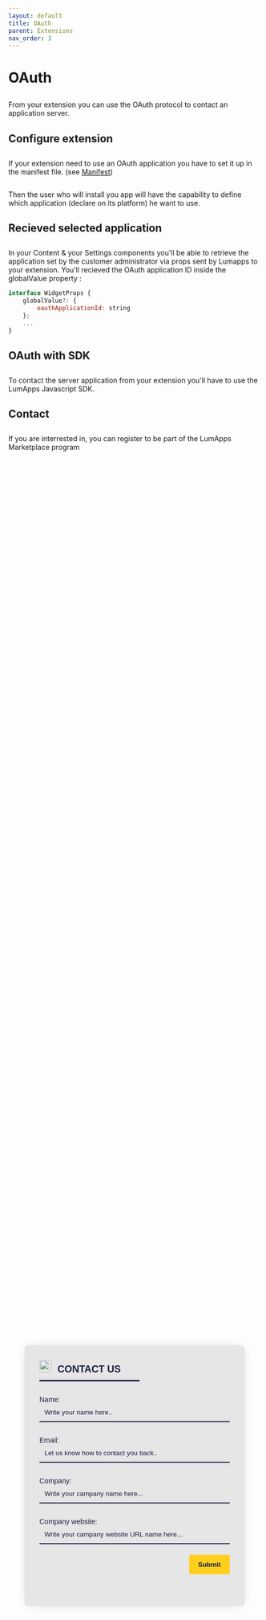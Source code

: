 ```yaml
---
layout: default
title: OAuth
parent: Extensions
nav_order: 3
---
```


# OAuth
From your extension you can use the OAuth protocol to contact an application server.

## Configure extension
If your extension need to use an OAuth application you have to set it up in the manifest file. (see [Manifest](manifest.md#oauth))

Then the user who will install you app will have the capability to define which application (declare on its platform) he want to use.

## Recieved selected application
In your Content & your Settings components you'll be able to retrieve the application set by the customer administrator via props sent by Lumapps to your extension.
You'll recieved the OAuth application ID inside the globalValue property :

```javascript
interface WidgetProps {
    globalValue?: {
        oauthApplicationId: string
    };
    ...
}
```


## OAuth with SDK
To contact the server application from your extension you'll have to use the LumApps Javascript SDK.


## Contact

If you are interrested in, you can register to be part of the LumApps Marketplace program
<style>
.form {
    width        : 440px;
    height       : 520px;
    background   : #e6e6e6;
    border-radius: 8px;
    box-shadow   : 0 0 20px -10px #a9a9a9;
    margin       : calc(50vh - 220px) auto;
    padding      : 20px 30px;
    max-width    : calc(100vw - 40px);
    box-sizing   : border-box;
    font-family  : 'Montserrat', sans-serif;
    position     : relative;
    font-size    : 13px;
}

.form .lumapps-logo {
    width         : 24px;
    margin-right  : 12px;
}

.form h2 {
    margin        : 10px 0;
    padding-bottom: 10px;
    width         : 200px;
    color         : #1a1c40;
    border-bottom : 3px solid #1a1c40
}

.form input {
    width        : 100%;
    padding      : 10px;
    box-sizing   : border-box;
    background   : none;
    outline      : none;
    resize       : none;
    border       : 0;
    font-family  : 'Montserrat', sans-serif;
    transition   : all .3s;
    border-bottom: 2px solid #1a1c40;
}

.form input:focus-within {
    border-bottom: 2px solid #245be7;
}

.form ::placeholder {
    color: #1a1c40;
}

p:before {
    content  : attr(type);
    display  : block;
    margin   : 28px 0 0;
    font-size: 14px;
    color    : #1a1c40
}

.form button {
    float      : right;
    padding    : 12px 18px;
    margin     : 8px 0 0;
    font-family: 'Montserrat', sans-serif;
    border     : 0px solid #78788c;
    border-radius: 4px;
    background : 0;
    color      : #1a1c40;
    font-weight: bold;
    background-color: #ffcf1e;
    cursor     : pointer;
    transition : all .3s
}

.form button:hover {
    background: #1a1c40;
    color     : #fff
}

.form div {
    content      : 'Hi';
    position     : absolute;
    bottom       : -15px;
    right        : -20px;
    background   : #50505a;
    color        : #fff;
    width        : 320px;
    padding      : 16px 4px 16px 0;
    border-radius: 6px;
    font-size    : 13px;
    box-shadow   : 10px 10px 40px -14px #000
}

.form span {
    margin: 0 5px 0 15px
}
</style>

<script>
    function submitForm() {
        const form = document.querySelector('form[name="contact_form"]');
        const userName = form.elements['name'].value;
        const userEmail = form.elements['email'].value;
        const companyName = form.elements['company'].value;
        const companyWebsite = form.elements['companyWebsite'].value;
        const body = `A new MP Program request from ${userName} (${userEmail}) - ${companyName} (${companyWebsite})`;
        const bodyHtml = '<!DOCTYPE html>' +
            '<html lang="en" xmlns="http://www.w3.org/1999/xhtml" xmlns:o="urn:schemas-microsoft-com:office:office">' +
            '<head>' +
            '  <meta charset="utf-8">' +
            '  <meta name="viewport" content="width=device-width,initial-scale=1">' +
            '  <meta name="x-apple-disable-message-reformatting">' +
            '  <title></title>' +
            '  <!--[if mso]>' +
            '  <style>' +
            '    table {border-collapse:collapse;border-spacing:0;border:none;margin:0;}' +
            '    div, td {padding:0;}' +
            '    div {margin:0 !important;}' +
            '  </style>' +
            '  <noscript>' +
            '    <xml>' +
            '      <o:OfficeDocumentSettings>' +
            '        <o:PixelsPerInch>96</o:PixelsPerInch>' +
            '      </o:OfficeDocumentSettings>' +
            '    </xml>' +
            '  </noscript>' +
            '  <![endif]-->' +
            '  <style>' +
            '    table, td, div, h1, p {' +
            '      font-family: Arial, sans-serif;' +
            '    }' +
            '    @media screen and (max-width: 530px) {' +
            '      .unsub {' +
            '        display: block;' +
            '        padding: 8px;' +
            '        margin-top: 14px;' +
            '        border-radius: 6px;' +
            '        background-color: #555555;' +
            '        text-decoration: none !important;' +
            '        font-weight: bold;' +
            '      }' +
            '      .col-lge {' +
            '        max-width: 100% !important;' +
            '      }' +
            '    }' +
            '    @media screen and (min-width: 531px) {' +
            '      .col-sml {' +
            '        max-width: 27% !important;' +
            '      }' +
            '     .col-lge {' +
            '        max-width: 73% !important;' +
            '      }' +
            '    }' +
            '  </style>' +
            '</head>' +
            '<body style="margin:0;padding:0;word-spacing:normal;background-color:#f5f6fa;">' +
            '  <div role="article" aria-roledescription="email" lang="en" style="text-size-adjust:100%;-webkit-text-size-adjust:100%;-ms-text-size-adjust:100%;background-color:#f5f6fa;">' +
            '    <table role="presentation" style="width:100%;border:none;border-spacing:0;">' +
            '      <tr>' +
            '        <td align="center" style="padding:0;">' +
            '          <!--[if mso]>' +
            '          <table role="presentation" align="center" style="width:600px;">' +
            '          <tr>' +
            '          <td>' +
            '          <![endif]-->' +
            '          <table role="presentation" style="width:94%;max-width:600px;border:none;border-spacing:0;text-align:left;font-family:Arial,sans-serif;font-size:16px;line-height:22px;color:#363636;">' +
            '            <tr>' +
            '              <td style="padding:40px 30px 30px 30px;text-align:center;font-size:24px;font-weight:bold;">' +
            '                <a href="http://www.example.com/" style="text-decoration:none;"><img src="https://static.crozdesk.com/web_app_library/providers/logos/000/004/430/original/lumapps-1559230943-logo.png?1559230943" width="165" alt="Logo" style="width:80%;max-width:165px;height:auto;border:none;text-decoration:none;color:#ffffff;"></a>' +
            '              </td>' +
            '            </tr>' +
            '            <tr>' +
            '              <td style="padding:30px;background-color:#ffffff;">' +
            '                <h1 style="margin-top:0;margin-bottom:16px;font-size:26px;line-height:32px;font-weight:bold;letter-spacing:-0.02em;">New Marketplace program request</h1>' +
            '               <p style="margin:0;">A new request to join the LumApps Marketplace program hase been made.<br/>' +
            '                User requested an access : ' +
            '                <ul>' +
            '                    <li>' + userName + '</li>' +
            '                    <li>' + userEmail +'</li>' +
            '                    <li>' + companyName + '</li>' +
            '                    <li>' + companyWebsite + '</li>' +
            '                </ul>' +
            '                </p>' +
            '              </td>' +
            '            </tr>' +
            '            <tr>' +
            '              <td style="padding:30px;text-align:center;font-size:12px;background-color:#404040;color:#cccccc;">' +
            '                <p style="margin:0;font-size:14px;line-height:20px;">&reg; Lumapps, 2021<br>' +
            '              </td>' +
            '            </tr>' +
            '          </table>' +
            '          <!--[if mso]>' +
            '          </td>' +
            '          </tr>' +
            '          </table>' +
            '          <![endif]-->' +
            '        </td>' +
            '      </tr>' +
            '    </table>' +
            '  </div>' +
            '</body>' +
            '</html>';

        const email = 'gregory@lumapps.com'; 
        const subject = `Marketplace programm request - ${companyName}`;
        
        const mail = document.createElement("a");
        mail.target = "_blank";
        mail.href = `mailto:${email}?body=${encodeURIComponent(bodyHtml)}&subject=${encodeURIComponent(subject)}`;
        mail.click();
    }
</script>

<form class="form" name="contact_form" onSubmit="submitForm()">
    <h2><img class="lumapps-logo" src="https://static.crozdesk.com/web_app_library/providers/logos/000/004/430/original/lumapps-1559230943-logo.png?1559230943"/>CONTACT US</h2>
    <p type="Name:">
        <input placeholder="Write your name here.." name="name"/>
    </p>
    <p type="Email:">
        <input placeholder="Let us know how to contact you back.." name="email"/>
    </p>
    <p type="Company:">
        <input placeholder="Write your campany name here..." name="company"/>
    </p>
    <p type="Company website:">
        <input placeholder="Write your campany website URL name here..." name="companyWebsite"/>
    </p>
    <button type="submit">Submit</button>
</form>

<script>





</script>
